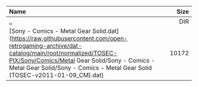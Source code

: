 |Name|Size|
|:---|---:|
|[..](../index.html)|DIR|
|[Sony - Comics - Metal Gear Solid.dat](https://raw.githubusercontent.com/open-retrogaming-archive/dat-catalog/main/root/normalized/TOSEC-PIX/Sony/Comics/Metal Gear Solid/Sony - Comics - Metal Gear Solid/Sony - Comics - Metal Gear Solid (TOSEC-v2011-01-09_CM).dat)|10172|
